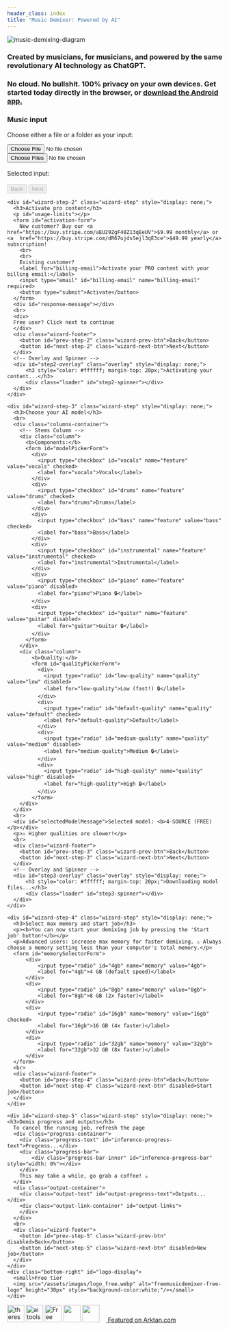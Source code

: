 ```yaml
---
header_class: index
title: "Music Demixer: Powered by AI"
---
```

<script src="WavFileEncoder.js" type="module"></script>
<script src="app.js" type="module"></script>
<script src="https://cdn.jsdelivr.net/npm/fflate@0.8.0/umd/index.js"></script>

<section class="info-section">
<img class="title-img" src="/assets/images/music-demix.webp" alt="music-demixing-diagram"/>
</section>

<section class="info-section">
  <h3>Created by musicians, for musicians, and powered by the same revolutionary AI technology as ChatGPT.</h3>
</section>

<section class="info-section">
  <h3>No cloud. No bullshit. 100% privacy on your own devices. Get started today directly in the browser, or <a href="/android">download the Android app.</a></h3>
</section>

<!-- Wizard sections here... -->
<section>
  <div class="wizard-container">
    <div id="wizard-step-1" class="wizard-step">
      <h3>Music input</h3>
      <p>Choose either a file or a folder as your input:</p>
      <div class="input-group">
          <input type="file" id="audio-upload" aria-label="Choose a file">
      </div>
      <div class="input-group">
          <input type="file" id="batch-upload" webkitdirectory directory multiple aria-label="Choose a folder">
      </div>
      <br>
      <div id="selectedInputMessage">Selected input:</div>
      <br>
      <div class="wizard-footer">
        <button id="prev-step-1" class="wizard-prev-btn" disabled>Back</button>
        <button id="next-step-1" class="wizard-next-btn" disabled>Next</button>
      </div>
    </div>

    <div id="wizard-step-2" class="wizard-step" style="display: none;">
      <h3>Activate pro content</h3>
      <p id="usage-limits"></p>
      <form id="activation-form">
        New customer? Buy our <a  href="https://buy.stripe.com/aEU29ZgF48Z13qEeUV">$9.99 monthly</a> or <a  href="https://buy.stripe.com/dR67ujdsSejl3qE3ce">$49.99 yearly</a> subscription!
        <br>
        <br>
        Existing customer?
        <label for="billing-email">Activate your PRO content with your billing email:</label>
        <input type="email" id="billing-email" name="billing-email" required>
        <button type="submit">Activate</button>
      </form>
      <div id="response-message"></div>
      <br>
      <div>
      Free user? Click next to continue
      </div>
      <div class="wizard-footer">
        <button id="prev-step-2" class="wizard-prev-btn">Back</button>
        <button id="next-step-2" class="wizard-next-btn">Next</button>
      </div>
      <!-- Overlay and Spinner -->
      <div id="step2-overlay" class="overlay" style="display: none;">
          <h3 style="color: #ffffff; margin-top: 20px;">Activating your content...</h3>
          <div class="loader" id="step2-spinner"></div>
      </div>
    </div>

    <div id="wizard-step-3" class="wizard-step" style="display: none;">
      <h3>Choose your AI model</h3>
      <br>
      <div class="columns-container">
        <!-- Stems Column -->
        <div class="column">
          <b>Components:</b>
          <form id="modelPickerForm">
            <div>
              <input type="checkbox" id="vocals" name="feature" value="vocals" checked>
              <label for="vocals">Vocals</label>
            </div>
            <div>
              <input type="checkbox" id="drums" name="feature" value="drums" checked>
              <label for="drums">Drums</label>
            </div>
            <div>
              <input type="checkbox" id="bass" name="feature" value="bass" checked>
              <label for="bass">Bass</label>
            </div>
            <div>
              <input type="checkbox" id="instrumental" name="feature" value="instrumental" checked>
              <label for="instrumental">Instrumental</label>
            </div>
            <div>
              <input type="checkbox" id="piano" name="feature" value="piano" disabled>
              <label for="piano">Piano 🔒</label>
            </div>
            <div>
              <input type="checkbox" id="guitar" name="feature" value="guitar" disabled>
              <label for="guitar">Guitar 🔒</label>
            </div>
          </form>
        </div>
        <div class="column">
            <b>Quality:</b>
            <form id="qualityPickerForm">
              <div>
                <input type="radio" id="low-quality" name="quality" value="low" disabled>
                <label for="low-quality">Low (fast!) 🔒</label>
              </div>
              <div>
                <input type="radio" id="default-quality" name="quality" value="default" checked>
                <label for="default-quality">Default</label>
              </div>
              <div>
                <input type="radio" id="medium-quality" name="quality" value="medium" disabled>
                <label for="medium-quality">Medium 🔒</label>
              </div>
              <div>
                <input type="radio" id="high-quality" name="quality" value="high" disabled>
                <label for="high-quality">High 🔒</label>
              </div>
            </form>
        </div>
      </div>
      <br>
      <div id="selectedModelMessage">Selected model: <b>4-SOURCE (FREE)</b></div>
      <p>⚠️ Higher qualities are slower!</p>
      <br>
      <div class="wizard-footer">
        <button id="prev-step-3" class="wizard-prev-btn">Back</button>
        <button id="next-step-3" class="wizard-next-btn">Next</button>
      </div>
      <!-- Overlay and Spinner -->
      <div id="step3-overlay" class="overlay" style="display: none;">
          <h3 style="color: #ffffff; margin-top: 20px;">Downloading model files...</h3>
          <div class="loader" id="step3-spinner"></div>
      </div>
    </div>

    <div id="wizard-step-4" class="wizard-step" style="display: none;">
      <h3>Select max memory and start job</h3>
      <p><b>You can now start your demixing job by pressing the 'Start job' button!</b></p>
      <p>Advanced users: increase max memory for faster demixing. ⚠️ Always choose a memory setting less than your computer's total memory.</p>
      <form id="memorySelectorForm">
          <div>
              <input type="radio" id="4gb" name="memory" value="4gb">
              <label for="4gb">4 GB (default speed)</label>
          </div>
          <div>
              <input type="radio" id="8gb" name="memory" value="8gb">
              <label for="8gb">8 GB (2x faster)</label>
          </div>
          <div>
              <input type="radio" id="16gb" name="memory" value="16gb" checked>
              <label for="16gb">16 GB (4x faster)</label>
          </div>
          <div>
              <input type="radio" id="32gb" name="memory" value="32gb">
              <label for="32gb">32 GB (8x faster)</label>
          </div>
      </form>
      <br>
      <div class="wizard-footer">
        <button id="prev-step-4" class="wizard-prev-btn">Back</button>
        <button id="next-step-4" class="wizard-next-btn" disabled>Start job</button>
      </div>
    </div>

    <div id="wizard-step-5" class="wizard-step" style="display: none;">
    <h3>Demix progress and outputs</h3>
      To cancel the running job, refresh the page
      <div class="progress-container">
        <div class="progress-text" id="inference-progress-text">Progress...</div>
        <div class="progress-bar">
            <div class="progress-bar-inner" id="inference-progress-bar" style="width: 0%"></div>
        </div>
        This may take a while, go grab a coffee! ☕️
      </div>
      <div class="output-container">
        <div class="output-text" id="output-progress-text">Outputs...</div>
        <div class="output-link-container" id="output-links">
        </div>
      </div>
      <br>
      <div class="wizard-footer">
        <button id="prev-step-5" class="wizard-prev-btn" disabled>Back</button>
        <button id="next-step-5" class="wizard-next-btn" disabled>New job</button>
      </div>
    </div>
    <div class="bottom-right" id="logo-display">
      <small>Free tier
      <img src="/assets/images/logo_free.webp" alt="freemusicdemixer-free-logo" height="30px" style="background-color:white;"/></small>
    </div>
  </div>
</section>

<section class="featured-section">
<div class="featured-badges">
<a href="https://theresanaiforthat.com/ai/free-music-demixer/?ref=featured&v=691965" target="_blank"><img height="40" src="https://media.theresanaiforthat.com/featured5.png" alt="theresanaiforthat-promo"></a> <a title="ai tools code.market" href="https://code.market?code.market=verified"><img alt="ai tools code.market" title="ai tools code.market" src="https://code.market/assets/manage-product/featured-logo-dark.svg" target="_blank" height="40"/></a> <a href="https://toolnest.ai/project/free-music-demixer/" target="_blank" style="cursor: pointer" id="tr_dark"><img loading="lazy" src="https://toolnest.ai/wp-content/uploads/2024/05/badge_toolnest_dark.svg" height="40" alt="Free Music Demixer" data-eio="p"></a> <a href="https://aizones.io/tool/free-music-demixer"> <img height="40" src="https://aizones.io/static/media/Embed DARK.99f25d736afbf408832f.png"/></a> <a href="https://www.aitechsuite.com/tools/6053?ref=featured&v=129" target="_blank" rel="nofollow"><img height="40" src="https://aitsmarketing.s3.amazonaws.com/aits-verified-tool.svg?height=40"/></a> <a href="https://arktan.com" target="_blank" class="styled-link"> <img src="/assets/images/arktan_logo.webp" height="12px"/> Featured on Arktan.com</a>
</div>
</section>
